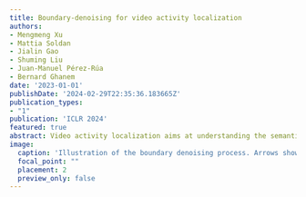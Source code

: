 ```yaml
---
title: Boundary-denoising for video activity localization
authors:
- Mengmeng Xu
- Mattia Soldan
- Jialin Gao
- Shuming Liu
- Juan-Manuel Pérez-Rúa
- Bernard Ghanem
date: '2023-01-01'
publishDate: '2024-02-29T22:35:36.183665Z'
publication_types:
- "1"
publication: 'ICLR 2024'
featured: true
abstract: Video activity localization aims at understanding the semantic content in long, untrimmed videos and retrieving actions of interest. The retrieved action with its start and end locations can be used for highlight generation, temporal action detection, etc. Unfortunately, learning the exact boundary location of activities is highly challenging because temporal activities are continuous in time, and there are often no clear-cut transitions between actions. Moreover, the definition of the start and end of events is subjective, which may confuse the model. To alleviate the boundary ambiguity, we propose to study the video activity localization problem from a denoising perspective. Specifically, we propose an encoder-decoder model named DenosieLoc. During training, a set of action spans is randomly generated from the ground truth with a controlled noise scale. Then, we attempt to reverse this process by boundary denoising, allowing the localizer to predict activities with precise boundaries and resulting in faster convergence speed. Experiments show that DenosieLoc advances several video activity understanding tasks. For example, we observe a gain of +12.36% average mAP on the QV-Highlights dataset. Moreover, DenosieLoc achieves state-of-the-art performance on the MAD dataset but with much fewer predictions than others.
image:
  caption: 'Illustration of the boundary denoising process. Arrows show the predicted noise from each of our decoder layers, visualized on the start-end boundary map. The Average mAP of layer1, layer2, layer4, and layer8 outputs are increasing as 38.48%, 42.07%, 44.57%, and 45.29%.'
  focal_point: ""
  placement: 2
  preview_only: false
---
```


